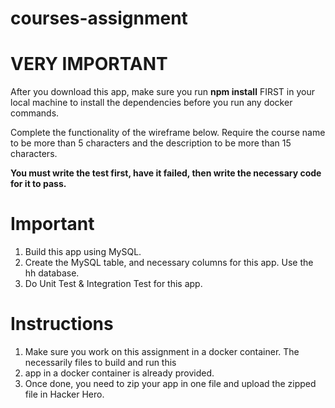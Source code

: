# courses-assignment

# VERY IMPORTANT
After you download this app, make sure you run **npm install** FIRST in your local machine to install the dependencies before you run any docker commands.

Complete the functionality of the wireframe below. Require the course name to be more than 5 characters and the description to be more than 15 characters.

**You must write the test first, have it failed, then write the necessary code for it to pass​.**

# Important
1. Build this app using MySQL.
2. Create the MySQL table, and necessary columns for this app. Use the hh database.
3. Do Unit Test & Integration Test for this app.

# Instructions

1. Make sure you work on this assignment in a docker container. The necessarily files to build and run this
2. app in a docker container is already provided.
3. Once done, you need to zip your app in one file and upload the zipped file in Hacker Hero.